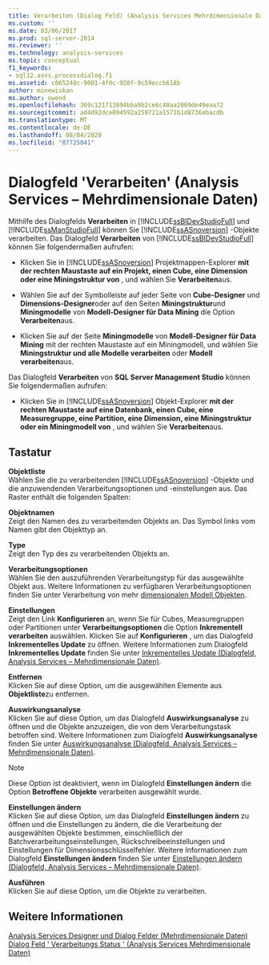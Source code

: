 ```yaml
---
title: Verarbeiten (Dialog Feld) (Analysis Services Mehrdimensionale Daten) | Microsoft-Dokumentation
ms.custom: ''
ms.date: 03/06/2017
ms.prod: sql-server-2014
ms.reviewer: ''
ms.technology: analysis-services
ms.topic: conceptual
f1_keywords:
- sql12.asvs.processdialog.f1
ms.assetid: c065248c-9001-4f0c-928f-9c59eccb618b
author: minewiskan
ms.author: owend
ms.openlocfilehash: 369c121713894bba9b2ce6c40aa2869de49eaa72
ms.sourcegitcommit: ad4d92dce894592a259721a1571b1d8736abacdb
ms.translationtype: MT
ms.contentlocale: de-DE
ms.lasthandoff: 08/04/2020
ms.locfileid: "87725041"
---
```

# <a name="process-dialog-box-analysis-services---multidimensional-data"></a>Dialogfeld 'Verarbeiten' (Analysis Services – Mehrdimensionale Daten)
  Mithilfe des Dialogfelds **Verarbeiten** in [!INCLUDE[ssBIDevStudioFull](../includes/ssbidevstudiofull-md.md)] und [!INCLUDE[ssManStudioFull](../includes/ssmanstudiofull-md.md)] können Sie [!INCLUDE[ssASnoversion](../includes/ssasnoversion-md.md)] -Objekte verarbeiten. Das Dialogfeld **Verarbeiten** von [!INCLUDE[ssBIDevStudioFull](../includes/ssbidevstudiofull-md.md)] können Sie folgendermaßen aufrufen:  
  
-   Klicken Sie in [!INCLUDE[ssASnoversion](../includes/ssasnoversion-md.md)] Projektmappen-Explorer **mit der rechten Maustaste auf ein Projekt, einen Cube, eine Dimension oder eine Miningstruktur von** , und wählen Sie **Verarbeiten**aus.  
  
-   Wählen Sie auf der Symbolleiste auf jeder Seite von **Cube-Designer** und **Dimensions-Designer**oder auf den Seiten **Miningstruktur**und **Miningmodelle** von **Modell-Designer für Data Mining** die Option **Verarbeiten**aus.  
  
-   Klicken Sie auf der Seite **Miningmodelle** von **Modell-Designer für Data Mining** mit der rechten Maustaste auf ein Miningmodell, und wählen Sie **Miningstruktur und alle Modelle verarbeiten** oder **Modell verarbeiten**aus.  
  
 Das Dialogfeld **Verarbeiten** von **SQL Server Management Studio** können Sie folgendermaßen aufrufen:  
  
-   Klicken Sie in [!INCLUDE[ssASnoversion](../includes/ssasnoversion-md.md)] Objekt-Explorer **mit der rechten Maustaste auf eine Datenbank, einen Cube, eine Measuregruppe, eine Partition, eine Dimension, eine Miningstruktur oder ein Miningmodell von** , und wählen Sie **Verarbeiten**aus.  
  
## <a name="options"></a>Tastatur  
 **Objektliste**  
 Wählen Sie die zu verarbeitenden [!INCLUDE[ssASnoversion](../includes/ssasnoversion-md.md)] -Objekte und die anzuwendenden Verarbeitungsoptionen und -einstellungen aus. Das Raster enthält die folgenden Spalten:  
  
 **Objektnamen**  
 Zeigt den Namen des zu verarbeitenden Objekts an. Das Symbol links vom Namen gibt den Objekttyp an.  
  
 **Type**  
 Zeigt den Typ des zu verarbeitenden Objekts an.  
  
 **Verarbeitungsoptionen**  
 Wählen Sie den auszuführenden Verarbeitungstyp für das ausgewählte Objekt aus. Weitere Informationen zu verfügbaren Verarbeitungsoptionen finden Sie unter Verarbeitung von mehr [dimensionalen Modell Objekten](multidimensional-models/processing-a-multidimensional-model-analysis-services.md).  
  
 **Einstellungen**  
 Zeigt den Link **Konfigurieren** an, wenn Sie für Cubes, Measuregruppen oder Partitionen unter **Verarbeitungsoptionen** die Option **Inkrementell verarbeiten** auswählen. Klicken Sie auf **Konfigurieren** , um das Dialogfeld **Inkrementelles Update** zu öffnen. Weitere Informationen zum Dialogfeld **Inkrementelles Update** finden Sie unter [Inkrementelles Update &#40;Dialogfeld, Analysis Services – Mehrdimensionale Daten&#41;](incremental-update-dialog-box-analysis-services-multidimensional-data.md).  
  
 **Entfernen**  
 Klicken Sie auf diese Option, um die ausgewählten Elemente aus **Objektliste**zu entfernen.  
  
 **Auswirkungsanalyse**  
 Klicken Sie auf diese Option, um das Dialogfeld **Auswirkungsanalyse** zu öffnen und die Objekte anzuzeigen, die von dem Verarbeitungstask betroffen sind. Weitere Informationen zum Dialogfeld **Auswirkungsanalyse** finden Sie unter [Auswirkungsanalyse &#40;Dialogfeld, Analysis Services – Mehrdimensionale Daten&#41;](impact-analysis-dialog-box-analysis-services-multidimensional-data.md).  
  
> [!NOTE]  
>  Diese Option ist deaktiviert, wenn im Dialogfeld **Einstellungen ändern** die Option **Betroffene Objekte** verarbeiten ausgewählt wurde.  
  
 **Einstellungen ändern**  
 Klicken Sie auf diese Option, um das Dialogfeld **Einstellungen ändern** zu öffnen und die Einstellungen zu ändern, die die Verarbeitung der ausgewählten Objekte bestimmen, einschließlich der Batchverarbeitungseinstellungen, Rückschreibeeinstellungen und Einstellungen für Dimensionsschlüsselfehler. Weitere Informationen zum Dialogfeld **Einstellungen ändern** finden Sie unter [Einstellungen ändern &#40;Dialogfeld, Analysis Services – Mehrdimensionale Daten&#41;](change-settings-dialog-box-analysis-services-multidimensional-data.md).  
  
 **Ausführen**  
 Klicken Sie auf diese Option, um die Objekte zu verarbeiten.  
  
## <a name="see-also"></a>Weitere Informationen  
 [Analysis Services Designer und Dialog Felder &#40;Mehrdimensionale Daten&#41;](analysis-services-designers-and-dialog-boxes-multidimensional-data.md)   
 [Dialog Feld ' Verarbeitungs Status ' &#40;Analysis Services Mehrdimensionale Daten&#41;](process-progress-dialog-box-analysis-services-multidimensional-data.md)  
  
  
